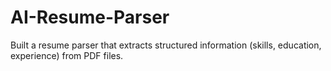# AI-Resume-Parser
 Built a resume parser that extracts structured information (skills, education, experience) from PDF files.
